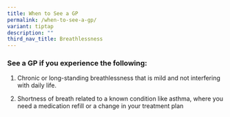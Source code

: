 ```yaml
---
title: When to See a GP
permalink: /when-to-see-a-gp/
variant: tiptap
description: ""
third_nav_title: Breathlessness
---
```

<h3>See a GP if you experience the following:</h3>
<p></p>
<ol data-tight="true" class="tight">
<li>
<p>Chronic or long-standing breathlessness that is mild and not interfering
with daily life.</p>
</li>
<li>
<p>Shortness of breath related to a known condition like asthma, where you
need a medication refill or a change in your treatment plan</p>
</li>
</ol>
<p></p>
<p></p>